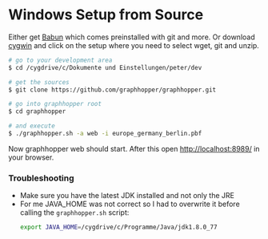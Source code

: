 # Windows Setup from Source

Either get [Babun](http://babun.github.io/) which comes preinstalled with git and more. Or download [cygwin](http://www.cygwin.com/) and click on the setup where you need to select wget, git and unzip.

```bash
# go to your development area
$ cd /cygdrive/c/Dokumente und Einstellungen/peter/dev

# get the sources
$ git clone https://github.com/graphhopper/graphhopper.git

# go into graphhopper root
$ cd graphhopper

# and execute
$ ./graphhopper.sh -a web -i europe_germany_berlin.pbf
```

Now graphhopper web should start. After this open [http://localhost:8989/](http://localhost:8989/) in your browser.

### Troubleshooting
 * Make sure you have the latest JDK installed and not only the JRE
 * For me JAVA_HOME was not correct so I had to overwrite it before calling
   the `graphhopper.sh` script:
   ```bash
   export JAVA_HOME=/cygdrive/c/Programme/Java/jdk1.8.0_77
   ```
